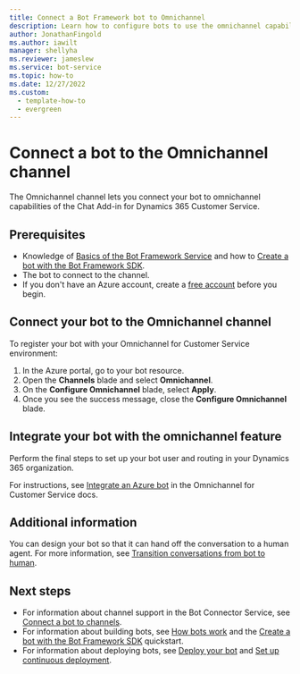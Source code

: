 ```yaml
---
title: Connect a Bot Framework bot to Omnichannel
description: Learn how to configure bots to use the omnichannel capabilities of the Chat Add-in for Dynamics 365 Customer Service.
author: JonathanFingold
ms.author: iawilt
manager: shellyha
ms.reviewer: jameslew
ms.service: bot-service
ms.topic: how-to
ms.date: 12/27/2022
ms.custom:
  - template-how-to
  - evergreen
---
```


# Connect a bot to the Omnichannel channel

The Omnichannel channel lets you connect your bot to omnichannel capabilities of the Chat Add-in for Dynamics 365 Customer Service.

## Prerequisites

- Knowledge of [Basics of the Bot Framework Service](v4sdk/bot-builder-basics.md) and how to [Create a bot with the Bot Framework SDK](bot-service-quickstart-create-bot.md).
- The bot to connect to the channel.
- If you don't have an Azure account, create a [free account](https://azure.microsoft.com/free/?WT.mc_id=A261C142F) before you begin.

## Connect your bot to the Omnichannel channel

To register your bot with your Omnichannel for Customer Service environment:

1. In the Azure portal, go to your bot resource.
1. Open the **Channels** blade and select **Omnichannel**.
1. On the **Configure Omnichannel** blade, select **Apply**.
1. Once you see the success message, close the **Configure Omnichannel** blade.

## Integrate your bot with the omnichannel feature

Perform the final steps to set up your bot user and routing in your Dynamics 365 organization.

For instructions, see [Integrate an Azure bot](/dynamics365/customer-service/configure-bot) in the Omnichannel for Customer Service docs.

## Additional information

You can design your bot so that it can hand off the conversation to a human agent. For more information, see [Transition conversations from bot to human](bot-service-design-pattern-handoff-human.md).

## Next steps

- For information about channel support in the Bot Connector Service, see [Connect a bot to channels](bot-service-manage-channels.md).
- For information about building bots, see [How bots work](v4sdk/bot-builder-basics.md) and the [Create a bot with the Bot Framework SDK](bot-service-quickstart-create-bot.md) quickstart.
- For information about deploying bots, see [Deploy your bot](bot-builder-deploy-az-cli.md) and [Set up continuous deployment](bot-service-build-continuous-deployment.md).
